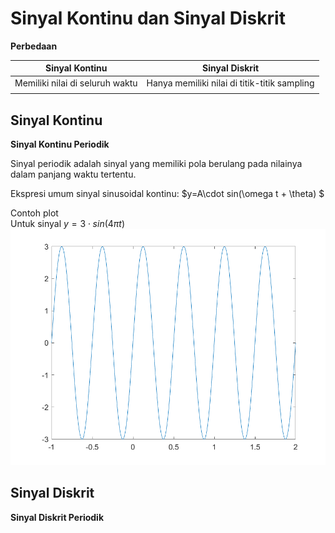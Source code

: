# Sinyal Kontinu dan Sinyal Diskrit

**Perbedaan**

| Sinyal Kontinu | Sinyal Diskrit |
|---|---|
| Memiliki nilai di seluruh waktu | Hanya memiliki nilai di titik-titik sampling |
|  |  |

## Sinyal Kontinu
**Sinyal Kontinu Periodik**

Sinyal periodik adalah sinyal yang memiliki pola berulang pada nilainya dalam panjang waktu tertentu.

Ekspresi umum sinyal sinusoidal kontinu:
$y=A\cdot sin(\omega t + \theta) $

Contoh plot
<br>Untuk sinyal $y=3\cdot sin(4\pi t)$
![](../saved/02-sinus.png)

## Sinyal Diskrit
**Sinyal Diskrit Periodik**